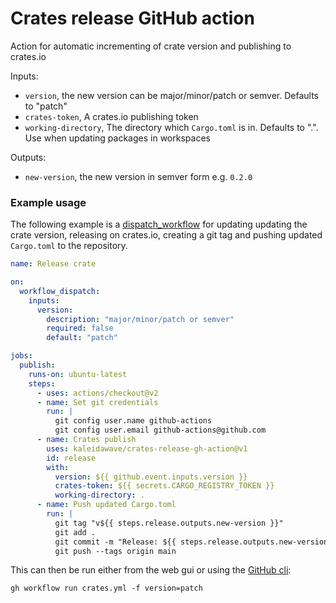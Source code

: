 # Crates release GitHub action

Action for automatic incrementing of crate version and publishing to crates.io

Inputs: 
- `version`, the new version can be major/minor/patch or semver. Defaults to "patch"
- `crates-token`, A crates.io publishing token
- `working-directory`, The directory which `Cargo.toml` is in. Defaults to ".". Use when updating packages in workspaces

Outputs:
- `new-version`, the new version in semver form e.g. `0.2.0`

### Example usage

The following example is a [dispatch_workflow](https://docs.github.com/en/actions/managing-workflow-runs/manually-running-a-workflow) for updating updating the crate version, releasing on crates.io, creating a git tag and pushing updated `Cargo.toml` to the repository.

```yml
name: Release crate

on:
  workflow_dispatch:
    inputs:
      version:
        description: "major/minor/patch or semver"
        required: false
        default: "patch"

jobs:
  publish:
    runs-on: ubuntu-latest
    steps:
      - uses: actions/checkout@v2
      - name: Set git credentials
        run: |
          git config user.name github-actions
          git config user.email github-actions@github.com
      - name: Crates publish
        uses: kaleidawave/crates-release-gh-action@v1
        id: release
        with:
          version: ${{ github.event.inputs.version }}
          crates-token: ${{ secrets.CARGO_REGISTRY_TOKEN }}
          working-directory: .
      - name: Push updated Cargo.toml
        run: |
          git tag "v${{ steps.release.outputs.new-version }}"
          git add .
          git commit -m "Release: ${{ steps.release.outputs.new-version }}"
          git push --tags origin main
```

This can then be run either from the web gui or using the [GitHub cli](https://cli.github.com/):

```
gh workflow run crates.yml -f version=patch
```